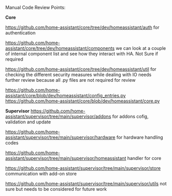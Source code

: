 Manual Code Review Points:

**Core**

https://github.com/home-assistant/core/tree/dev/homeassistant/auth
for authentication

https://github.com/home-assistant/core/tree/dev/homeassistant/components
we can look at a couple of internal component list and see how they interact with HA. Not Sure if required

https://github.com/home-assistant/core/tree/dev/homeassistant/util
for checking the different security measures while dealing with IO needs further review because all .py files are not required for review

https://github.com/home-assistant/core/blob/dev/homeassistant/config_entries.py
https://github.com/home-assistant/core/blob/dev/homeassistant/core.py

**Supervisor**
https://github.com/home-assistant/supervisor/tree/main/supervisor/addons
for addons cofig, validation and update

https://github.com/home-assistant/supervisor/tree/main/supervisor/hardware
for hardware handling codes

https://github.com/home-assistant/supervisor/tree/main/supervisor/homeassistant
handler for core

https://github.com/home-assistant/supervisor/tree/main/supervisor/store
communication with add-on store

https://github.com/home-assistant/supervisor/tree/main/supervisor/utils
not sure but needs to be considered for future work

